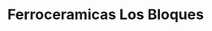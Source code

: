 ---
title: "Ferroceramicas Los Bloques"
url: /pereira/ferroceramicas-los-bloques/
shop: Allgemein
---
